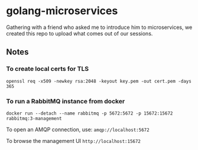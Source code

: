 # golang-microservices

Gathering with a friend who asked me to introduce him to microservices, we created this repo to upload what comes out of our sessions. 


## Notes

### To create local certs for TLS

```
openssl req -x509 -newkey rsa:2048 -keyout key.pem -out cert.pem -days 365 
```

### To run a RabbitMQ instance from docker 

```
docker run --detach --name rabbitmq -p 5672:5672 -p 15672:15672 rabbitmq:3-management  
```

To open an AMQP connection, use: `amqp://localhost:5672` 

To browse the management UI `http://localhost:15672`
